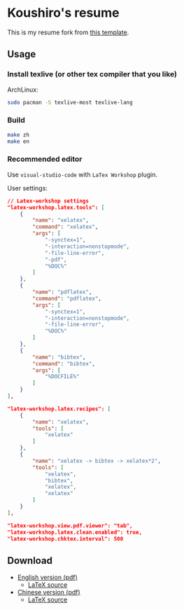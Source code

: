 # Koushiro's resume

This is my resume fork from [this template](https://github.com/ice1000/resume).

## Usage

### Install texlive (or other tex compiler that you like)

ArchLinux:

```bash
sudo pacman -S texlive-most texlive-lang
```

### Build

```bash
make zh
make en
```

### Recommended editor

Use `visual-studio-code` with `LaTex Workshop` plugin.

User settings:

```json
// Latex-workshop settings
"latex-workshop.latex.tools": [
    {
        "name": "xelatex",
        "command": "xelatex",
        "args": [
            "-synctex=1",
            "-interaction=nonstopmode",
            "-file-line-error",
            "-pdf",
            "%DOC%"
        ]
    },
    {
        "name": "pdflatex",
        "command": "pdflatex",
        "args": [
            "-synctex=1",
            "-interaction=nonstopmode",
            "-file-line-error",
            "%DOC%"
        ]
    },
    {
        "name": "bibtex",
        "command": "bibtex",
        "args": [
            "%DOCFILE%"
        ]
    }
],

"latex-workshop.latex.recipes": [
    {
        "name": "xelatex",
        "tools": [
            "xelatex"
        ]
    },
    {
        "name": "xelatex -> bibtex -> xelatex*2",
        "tools": [
            "xelatex",
            "bibtex",
            "xelatex",
            "xelatex"
        ]
    }
],

"latex-workshop.view.pdf.viewer": "tab",
"latex-workshop.latex.clean.enabled": true,
"latex-workshop.chktex.interval": 500
```

## Download

- [English version (pdf)](./resume.pdf)
  - [LaTeX source](./resume.tex)
- [Chinese version (pdf)](./resume-cn.pdf)
  - [LaTeX source](./resume-cn.tex)
